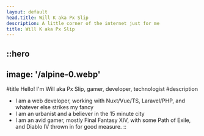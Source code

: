 ```yaml
---
layout: default
head.title: Will K aka Px Slip
description: A little corner of the internet just for me
title: Will K aka Px Slip
---
```

::hero
---
image: '/alpine-0.webp'
---
#title
Hello! I'm Will aka Px Slip, gamer, developer, technologist
#description
- I am a web developer, working with Nuxt/Vue/TS, Laravel/PHP, and whatever else strikes my fancy
- I am an urbanist and a believer in the 15 minute city
- I am an avid gamer, mostly Final Fantasy XIV, with some Path of Exile, and Diablo IV thrown in for good measure.
::